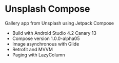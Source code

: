 # Unsplash Compose
Gallery app from Unsplash using Jetpack Compose

- Build with Android Studio 4.2 Canary 13
- Compose version 1.0.0-alpha05
- Image asynchronous with Glide
- Retrofit and MVVM
- Paging with LazyColumn